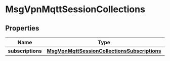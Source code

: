 
# MsgVpnMqttSessionCollections

## Properties
Name | Type | Description | Notes
------------ | ------------- | ------------- | -------------
**subscriptions** | [**MsgVpnMqttSessionCollectionsSubscriptions**](MsgVpnMqttSessionCollectionsSubscriptions.md) |  |  [optional]



